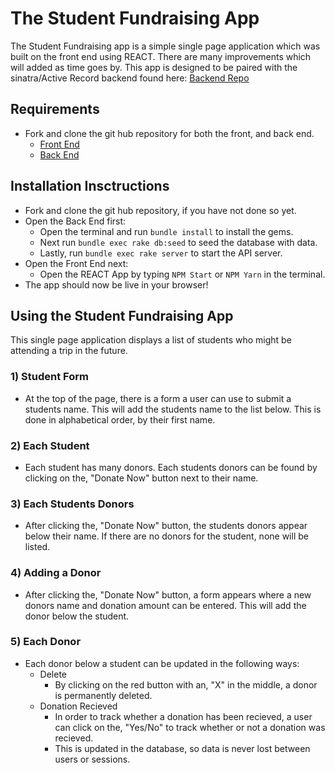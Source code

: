 
# The Student Fundraising App

The Student Fundraising app is a simple single page application which was built on the front end using REACT. There are many improvements which will added as time goes by. This app is designed to be paired with the sinatra/Active Record backend found here: [Backend Repo](https://github.com/jerryfitzner/phase-3-sinatra-react-project) 

## Requirements 

- Fork and clone the git hub repository for both the front, and back end.
  - [Front End](https://github.com/jerryfitzner/phase-3-project-frontend)
  - [Back End](https://github.com/jerryfitzner/phase-3-sinatra-react-project)

## Installation Insctructions

- Fork and clone the git hub repository, if you have not done so yet.
- Open the Back End first:
  - Open the terminal and run `bundle install` to install the gems. 
  - Next run `bundle exec rake db:seed` to seed the database with data. 
  - Lastly, run `bundle exec rake server` to start the API server.
- Open the Front End next:
  - Open the REACT App by typing `NPM Start` or `NPM Yarn` in the terminal.
- The app should now be live in your browser!

## Using the Student Fundraising App

This single page application displays a list of students who might be attending a trip in the future. 

### 1) Student Form

- At the top of the page, there is a form a user can use to submit a students name. This will add the students name to the list below. This is done in alphabetical order, by their first name.  

### 2) Each Student

- Each student has many donors. Each students donors can be found by clicking on the, "Donate Now" button next to their name. 

### 3) Each Students Donors

- After clicking the, "Donate Now" button, the students donors appear below their name. If there are no donors for the student, none will be listed.

### 4) Adding a Donor

- After clicking the, "Donate Now" button, a form appears where a new donors name and donation amount can be entered. This will add the donor below the student. 

### 5) Each Donor

- Each donor below a student can be updated in the following ways:
  - Delete
    - By clicking on the red button with an, "X" in the middle, a donor is permanently deleted. 
  - Donation Recieved
    - In order to track whether a donation has been recieved, a user can click on the, "Yes/No" to track whether or not a donation was recieved. 
    - This is updated in the database, so data is never lost between users or sessions. 
